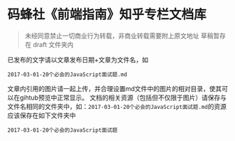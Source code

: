 # 码蜂社《前端指南》知乎专栏文档库

> 未经同意禁止一切商业行为转载，非商业转载需要附上原文地址
草稿暂存在 draft 文件夹内

已发布的文字请以文章发布日期+文章为文件名，如

```
2017-03-01-20个必会的JavaScript面试题.md
```
文章内引用的图片请一起上传，并合理设置md文件中的图片的相对目录，使其可以在gihtub预览中正常显示。
文档的相关资源（包括但不仅限于图片）请保存与文件名相同的文件夹中，如：`2017-03-01-20个必会的JavaScript面试题.md`的资源应该保存在如下文件夹中
```
2017-03-01-20个必会的JavaScript面试题
```
